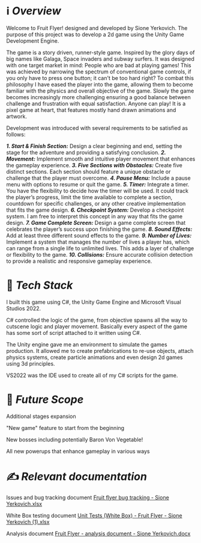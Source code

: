 # ℹ️ *Overview*
Welcome to Fruit Flyer! designed and developed by Sione Yerkovich. The purpose of this project was to develop a 2d game using the Unity Game Development Engine.

The game is a story driven, runner-style game. Inspired by the glory days of big names like Galaga, Space invaders and subway surfers. It was designed with one target market in mind: People who are bad at playing games! This was achieved by narrowing the spectrum
of conventional game controls, if you only have to press one button; it can't be too hard right? To combat this philosophy I have eased the player into the game, allowing them to become familiar with the physics and overall objective of the game. Slowly the game
becomes increasingly more challenging ensuring a good balance between challenge and frustration with equal satisfaction. Anyone can play!
It is a pixel game at heart, that features mostly hand drawn animations and artwork. 

Development was introduced with several requirements to be satisfied as follows:

***1. Start & Finish Section:*** Design a clear beginning and end, setting the stage for the adventure and providing a satisfying conclusion.
***2. Movement:*** Implement smooth and intuitive player movement that enhances the gameplay experience.
***3. Five Sections with Obstacles:*** Create five distinct sections. Each section should feature a unique obstacle or challenge that the player must overcome.
***4. Pause Menu:*** Include a pause menu with options to resume or quit the game.
***5. Timer:*** Integrate a timer. You have the flexibility to decide how the timer will be used. It could track the player’s progress, limit the time available to complete a section, countdown for specific challenges, or any other creative implementation that fits the game design.
***6. Checkpoint System:*** Develop a checkpoint system. I am free to interpret this concept in any way that fits the game design.
***7. Game Complete Screen:*** Design a game complete screen that celebrates the player’s success upon finishing the game.
***8. Sound Effects:*** Add at least three different sound effects to the game.
***9. Number of Lives:*** Implement a system that manages the number of lives a player has, which can range from a single life to unlimited lives. This adds a layer of challenge or flexibility to the game.
***10. Collisions:*** Ensure accurate collision detection to provide a realistic and responsive gameplay experience.

# 🚀 *Tech Stack*
I built this game using C#, the Unity Game Engine and Microsoft Visual Studios 2022.

C# controlled the logic of the game, from objective spawns all the way to cutscene logic and player movement. Basically every aspect of the game has some sort of script attached to it written using C#.

The Unity engine gave me an environment to simulate the games production. It allowed me to create prefabrications to re-use objects, attach physics systems, create particle animations and even design 2d games using 3d principles.

VS2022 was the IDE used to create all of my C# scripts for the game.

# 💭 *Future Scope*
Additional stages expansion

"New game" feature to start from the beginning

New bosses including potentially Baron Von Vegetable!

All new powerups that enhance gameplay in various ways

# ✍️ *Relevant documentation*

Issues and bug tracking document [Fruit flyer bug tracking - Sione Yerkovich.xlsx](https://github.com/user-attachments/files/20447047/Fruit.flyer.bug.tracking.-.Sione.Yerkovich.xlsx)

White Box testing document [Unit Tests (White Box) - Fruit Flyer - Sione Yerkovich (1).xlsx](https://github.com/user-attachments/files/20447052/Unit.Tests.White.Box.-.Fruit.Flyer.-.Sione.Yerkovich.1.xlsx)

Analysis document [Fruit Flyer - analysis document - Sione Yerkovich.docx](https://github.com/user-attachments/files/20447054/Fruit.Flyer.-.analysis.document.-.Sione.Yerkovich.docx)
